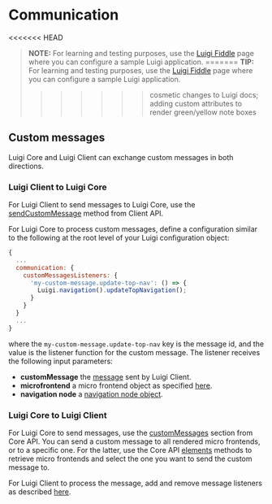 <!-- meta
{
  "node": {
    "label": "Custom messages",
    "category": {
      "label": "Advanced"
    },
    "metaData": {
      "categoryPosition": 4,
      "position": 0
    }
  }
}
meta -->

# Communication

<!-- add-attribute:class:success -->
<<<<<<< HEAD
> **NOTE:** For learning and testing purposes, use the [Luigi Fiddle](https://fiddle.luigi-project.io) page where you can configure a sample Luigi application.
=======
>**TIP:** For learning and testing purposes, use the [Luigi Fiddle](https://fiddle.luigi-project.io) page where you can configure a sample Luigi application.
>>>>>>> cosmetic changes to Luigi docs; adding custom attributes to render green/yellow note boxes

## Custom messages

Luigi Core and Luigi Client can exchange custom messages in both directions.

### Luigi Client to Luigi Core

For Luigi Client to send messages to Luigi Core, use the [sendCustomMessage](luigi-client-api.md#sendCustomMessage) method from Client API.

For Luigi Core to process custom messages, define a configuration similar to the following at the root level of your Luigi configuration object:

```javascript
{
  ...
  communication: {
    customMessagesListeners: {
      'my-custom-message.update-top-nav': () => {
        Luigi.navigation().updateTopNavigation();
      }
    }
  }
  ...
}
```
where the `my-custom-message.update-top-nav` key is the message id, and the value is the listener function for the custom message. The listener receives the following input parameters:
- **customMessage** the [message](luigi-client-api.md#sendCustomMessage) sent by Luigi Client.
- **microfrontend** a micro frontend object as specified [here](luigi-core-api.md#getMicrofrontends).
- **navigation node** a [navigation node object](navigation-parameters-reference.md#Node-parameters).

### Luigi Core to Luigi Client

For Luigi Core to send messages, use the [customMessages](luigi-core-api.md#customMessages) section from Core API. You can send a custom message to all rendered micro frontends, or to a specific one. For the latter, use the Core API [elements](luigi-core-api.md#elements) methods to retrieve micro frontends and select the one you want to send the custom message to.

For Luigi Client to process the message, add and remove message listeners as described [here](luigi-client-api.md#addCustomMessageListener).
